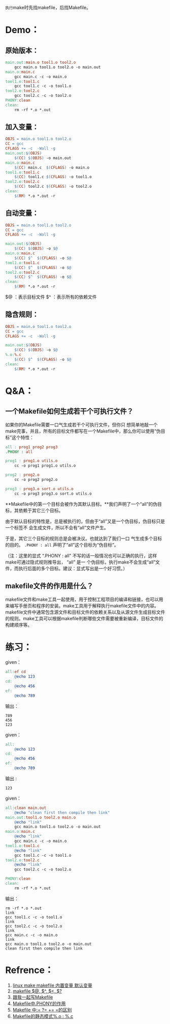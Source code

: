 `执行`make时先找makefile，后找Makefile。

# Demo：

## 原始版本：

```makefile
main.out:main.o tool1.o tool2.o
	gcc main.o tool1.o tool2.o -o main.out
main.o:main.c
	gcc main.c -c -o main.o
tool1.o:tool1.c
	gcc tool1.c -c -o tool1.o
tool2.o:tool2.c
	gcc tool2.c -c -o tool2.o
PHONY:clean
clean:
	rm -rf *.o *.out
```



## 加入变量：

```makefile
OBJS = main.o tool1.o tool2.o
CC = gcc
CFLAGS += -c  -Wall -g
main.out:$(OBJS)
	$(CC) $(OBJS) -o main.out
main.o:main.c
	$(CC) main.c  $(CFLAGS) -o main.o
tool1.o:tool1.c
	$(CC) tool1.c $(CFLAGS) -o tool1.o
tool2.o:tool2.c
	$(CC) tool2.c $(CFLAGS) -o tool2.o
clean:
	$(RM) *.o *.out -r
```



## 自动变量：

```makefile
OBJS = main.o tool1.o tool2.o
CC = gcc
CFLAGS += -c  -Wall -g

main.out:$(OBJS)
	$(CC) $(OBJS) -o $@
main.o:main.c
	$(CC) $^  $(CFLAGS) -o $@
tool1.o:tool1.c
	$(CC) $^  $(CFLAGS) -o $@
tool2.o:tool2.c
	$(CC) $^  $(CFLAGS) -o $@
clean:
	$(RM) *.o *.out -r
```

$@ ：表示目标文件
$^ ：表示所有的依赖文件



## 隐含规则：

```makefile
OBJS = main.o tool1.o tool2.o
CC = gcc
CFLAGS += -c  -Wall -g

main.out:$(OBJS)
	$(CC) $(OBJS) -o $@
%.o:%.c
	$(CC) $^  $(CFLAGS) -o $@
clean:
	$(RM) *.o *.out -r
```

# Q&A：

## 一个Makefile如何生成若干个可执行文件？

如果你的Makefile需要一口气生成若干个可执行文件，但你只 想简单地敲一个make完事，并且，所有的目标文件都写在一个Makefile中，那么你可以使用“伪目标”这个特性：

```makefile
all : prog1 prog2 prog3
.PHONY : all

prog1 : prog1.o utils.o
    cc -o prog1 prog1.o utils.o

prog2 : prog2.o
    cc -o prog2 prog2.o

prog3 : prog3.o sort.o utils.o
    cc -o prog3 prog3.o sort.o utils.o
```

**Makefile中的第一个目标会被作为其默认目标。**我们声明了一个“all”的伪目标，其依赖于其它三个目标。

由于默认目标的特性是，总是被执行的，但由于“all”又是一个伪目标，伪目标只是一个标签不 会生成文件，所以不会有“all”文件产生。

于是，其它三个目标的规则总是会被决议。也就达到了我们一口 气生成多个目标的目的。 `.PHONY : all` 声明了“all”这个目标为“伪目标”。

（注：这里的显式 “.PHONY : all” 不写的话一般情况也可以正确的执行，这样make可通过隐式规则推导出， “all” 是一 个伪目标，执行make不会生成“all”文件，而执行后面的多个目标。建议：显式写出是一个好习惯。）

## makefile文件的作用是什么？

makefile文件和make工具一起使用，用于控制工程项目的编译和链接，也可以用来编写手册页和程序的安装。make工具用于解释执行makefile文件中的内容。makefile文件中通常包含源文件和目标文件的依赖关系以及从源文件生成目标文件的规则。make工具可以根据makefile判断哪些文件需要被重新编译，目标文件的构建顺序等。



# 练习：

given：
```makefile
all:ef cd
	@echo 123
cd:
	@echo 456
ef:
	@echo 789
```
输出：

```shell
789
456
123
```


given：

```makefile
all:
	@echo 123
cd:
	@echo 456
ef:
	@echo 789
```

输出 :

```shell
123
```


given：

```makefile
all:clean main.out
	@echo "clean first then compile then link"
main.out:tool1.o tool2.o main.o
	@echo "link"
	gcc main.o tool1.o tool2.o -o main.out
main.o:main.c
	@echo "link"
	gcc main.c -c -o main.o
tool1.o:tool1.c
	@echo "link"
	gcc tool1.c -c -o tool1.o
tool2.o:tool2.c
	@echo "link"
	gcc tool2.c -c -o tool2.o

PHONY:clean
clean:
	rm -rf *.o *.out
```
输出：
```shell
rm -rf *.o *.out
link
gcc tool1.c -c -o tool1.o
link
gcc tool2.c -c -o tool2.o
link
gcc main.c -c -o main.o
link
gcc main.o tool1.o tool2.o -o main.out
clean first then compile then link
```



# Refrence：

1. [linux make makefile 内置变量 默认变量](https://blog.csdn.net/whatday/article/details/104079644)
3. [makefile $@, $^, $<, $?](https://www.cnblogs.com/gamesun/p/3323155.html)
4. [跟我一起写Makefile](https://seisman.github.io/how-to-write-makefile/index.html)
4. [Makefile中.PHONY的作用](https://www.cnblogs.com/idorax/p/9306528.html)
5. [Makefile 中:= ?= += =的区别](https://www.cnblogs.com/zgq0/p/8716150.html)
6. [Makefile的静态模式%.o : %.c](https://blog.csdn.net/u012351051/article/details/88600562)

